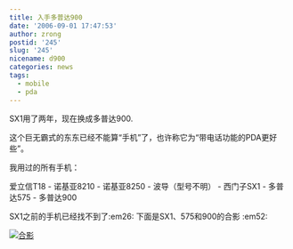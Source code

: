 ```yaml
---
title: 入手多普达900
date: '2006-09-01 17:47:53'
author: zrong
postid: '245'
slug: '245'
nicename: d900
categories: news
tags:
  - mobile
  - pda
---
```


SX1用了两年，现在换成多普达900.

这个巨无霸式的东东已经不能算“手机”了，也许称它为“带电话功能的PDA更好些”。

我用过的所有手机：

爱立信T18 - 诺基亚8210 - 诺基亚8250 - 波导（型号不明） - 西门子SX1 -
多普达575 - 多普达900

SX1之前的手机已经找不到了:em26: 下面是SX1、575和900的合影 :em52:

[![合影](/uploads/2006/09/sx1_575_900_s.jpg)](/uploads/2006/09/sx1_575_900.jpg)

